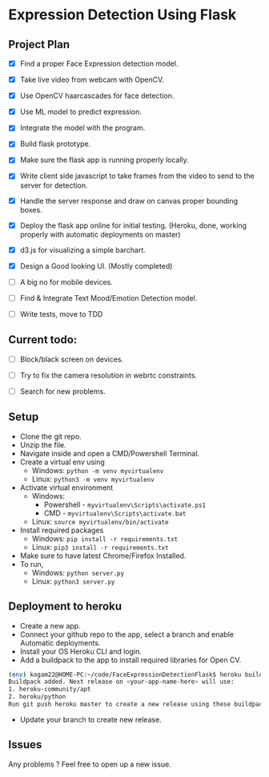 # Expression Detection Using Flask

## Project Plan

- [x] Find a proper Face Expression detection model.
- [x] Take live video from webcam with OpenCV.
- [x] Use OpenCV haarcascades for face detection.
- [x] Use ML model to predict expression.
- [x] Integrate the model with the program.
- [x] Build flask prototype.
- [x] Make sure the flask app is running properly locally.
- [x] Write client side javascript to take frames from the video to send to the server for detection.
- [x] Handle the server response and draw on canvas proper bounding boxes.
- [x] Deploy the flask app online for initial testing. (Heroku, done, working properly with automatic deployments on master)
- [x] d3.js for visualizing a simple barchart.
- [x] Design a Good looking UI. (Mostly completed)
- [ ] A big no for mobile devices.
- [ ] Find & Integrate Text Mood/Emotion Detection model.
- [ ] Write tests, move to TDD


## Current todo:

- [ ] Block/black screen on devices.
- [ ] Try to fix the camera resolution in webrtc constraints.
- [ ] Search for new problems.


## Setup

* Clone the git repo.
* Unzip the file.
* Navigate inside and open a CMD/Powershell Terminal.
* Create a virtual env using 
    * Windows: `python -m venv myvirtualenv`
    * Linux: `python3 -m venv myvirtualenv`
* Activate virtual environment
    * Windows: 
        * Powershell - `myvirtualenv\Scripts\activate.ps1`
        * CMD - `myvirtualenv\Scripts\activate.bat`
    * Linux: `source myvirtualenv/bin/activate`
* Install required packages
    * Windows: `pip install -r requirements.txt`
    * Linux: `pip3 install -r requirements.txt`
* Make sure to have latest Chrome/Firefox Installed.
* To run, 
    * Windows: `python server.py`
    * Linux: `python3 server.py`

## Deployment to heroku

* Create a new app.
* Connect your github repo to the app, select a branch and enable Automatic deployments.
* Install your OS Heroku CLI and login.
* Add a buildpack to the app to install required libraries for Open CV.
```bash
(env) kogam22@HOME-PC:~/code/FaceExpressionDetectionFlask$ heroku buildpacks:add --index 1 heroku-community/apt -a <your-app-name-here>
Buildpack added. Next release on <your-app-name-here> will use:
1. heroku-community/apt
2. heroku/python
Run git push heroku master to create a new release using these buildpacks.
```
* Update your branch to create new release.


## Issues
Any problems ? Feel free to open up a new issue.
